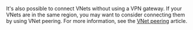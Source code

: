 <!-- not suitable for Mooncake -->

It's also possible to connect VNets without using a VPN gateway. If your VNets are in the same region, you may want to consider connecting them by using VNet peering. For more information, see the [VNet peering](/documentation/articles/virtual-network-peering-overview/) article.
